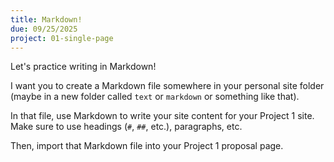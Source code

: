 ```yaml
---
title: Markdown!
due: 09/25/2025
project: 01-single-page
---
```


Let's practice writing in Markdown!

I want you to create a Markdown file somewhere in your personal site folder (maybe in a new folder called `text` or `markdown` or something like that).

In that file, use Markdown to write your site content for your Project 1 site. Make sure to use headings (`#`, `##`, etc.), paragraphs, etc.

Then, import that Markdown file into your Project 1 proposal page.
